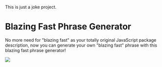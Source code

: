 This is just a joke project.

# Blazing Fast Phrase Generator

No more need for "blazing fast" as your totally original JavaScript package
description, now you can generate your own "blazing fast" phrase with this
blazing fast phrase generator!

![](https://github.com/markmead/blazing-fast-phrase-generator/assets/50486078/832b99d2-c699-4cb5-80c7-5ed219e1c8df)
